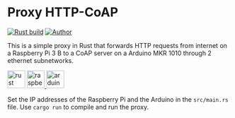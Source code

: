 # Proxy HTTP-CoAP

[![Rust build](https://github.com/FelixLusseau/proxy-HTTP-CoAP/actions/workflows/build.yml/badge.svg)](https://github.com/FelixLusseau/proxy-HTTP-CoAP/actions/workflows/build.yml)
[![Author](https://img.shields.io/badge/author-@FelixLusseau-blue)](https://github.com/FelixLusseau)

This is a simple proxy in Rust that forwards HTTP requests from internet on a Raspberry Pi 3 B to a CoAP server on a Arduino MKR 1010 through 2 ethernet subnetworks.

<a href="https://www.rust-lang.org" target="_blank" rel="noreferrer"><img src="https://upload.wikimedia.org/wikipedia/commons/thumb/d/d5/Rust_programming_language_black_logo.svg/480px-Rust_programming_language_black_logo.svg.png" alt="rust" width="40" height="40"/></a>
<a href="https://www.raspberrypi.com" target="_blank" rel="noreferrer"> <img src="https://www.raspberrypi.com/app/uploads/2022/02/COLOUR-Raspberry-Pi-Symbol-Registered.png" alt="raspberry" width="40" height="40"/> </a> 
<a href="https://www.arduino.cc" target="_blank" rel="noreferrer"> <img src="https://cdn.worldvectorlogo.com/logos/arduino-1.svg" alt="arduino" width="40" height="40"/> </a> 

Set the IP addresses of the Raspberry Pi and the Arduino in the `src/main.rs` file.
Use `cargo run` to compile and run the proxy.
